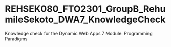 # REHSEK080_FTO2301_GroupB_RehumileSekoto_DWA7_KnowledgeCheck

Knowledge check for the Dynamic Web Apps 7 Module: Programming Paradigms